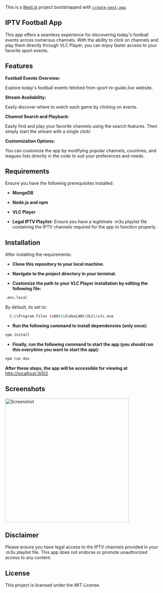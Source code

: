 This is a [Next.js](https://nextjs.org/) project bootstrapped with [`create-next-app`](https://github.com/vercel/next.js/tree/canary/packages/create-next-app).

## IPTV Football App
This app offers a seamless experience for discovering today's football events across numerous channels. With the ability to click on channels and play them directly through VLC Player, you can enjoy faster access to your favorite sport events.

## Features

**Football Events Overview:** 

Explore today's football events fetched from *sport-tv-guide.live* website. 

**Stream Availability:**

Easily discover where to watch each game by clicking on events.

**Channel Search and Playback:**

Easily find and play your favorite channels using the search features. Then simply start the stream with a single click!

**Customization Options:**

You can customize the app by modifying popular channels, countries, and leagues lists directly in the code to suit your preferences and needs.

## Requirements

Ensure you have the following prerequisites installed:

- ****MongoDB****

- ****Node.js and npm****

- ****VLC Player****
  
- ****Legal IPTV Playlist****: Ensure you have a legitimate .m3u playlist file containing the IPTV channels required for the app to function properly.


## Installation

After installing the requirements:

- ****Clone this repository to your local machine.****

- ****Navigate to the project directory in your terminal.****

- ****Customize the path to your VLC Player installation by editing the following file:****
```bash
.env.local
```
By default, its set to:
```bash
  C:\\Program Files (x86)\\VideoLAN\\VLC\\vlc.exe
```
- ****Run the following command to install dependencies (only once):****
```bash
npm install
```
- ****Finally, run the following command to start the app (you should run this everytime you want to start the app):****
```bash
npm run dev
```
****After these steps, the app will be accessible for viewing at**** 
[http://localhost:3002](http://localhost:3002)

## Screenshots

<img src="https://i.ibb.co/z2nSgHV/Screenshot-4.jpg" alt="Screenshot" width="400">

## Disclaimer

Please ensure you have legal access to the IPTV channels provided in your .m3u playlist file. This app does not endorse or promote unauthorized access to any content.

## License

This project is licensed under the MIT License.
